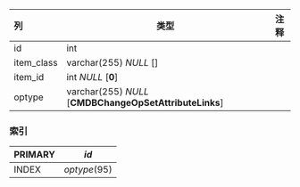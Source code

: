 | 列         | 类型                                                    | 注释 |
| :--------- | ------------------------------------------------------- | ---- |
| id         | int                                                     |      |
| item_class | varchar(255) *NULL* []                                  |      |
| item_id    | int *NULL* [**0**]                                      |      |
| optype     | varchar(255) *NULL* [**CMDBChangeOpSetAttributeLinks**] |      |

### 索引

| PRIMARY | *id*         |
| :------ | ------------ |
| INDEX   | *optype*(95) |